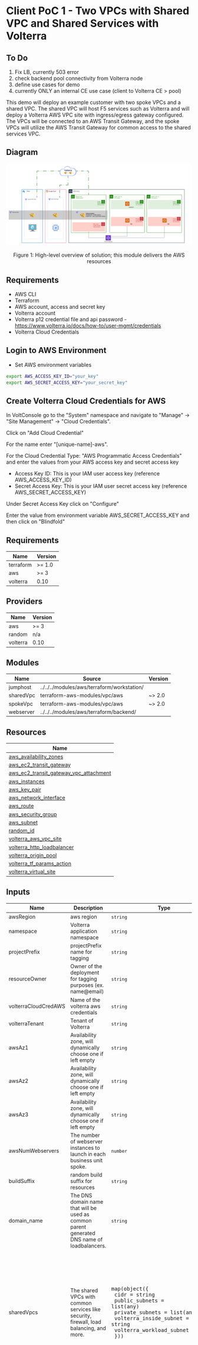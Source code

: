 # Client PoC 1 - Two VPCs with Shared VPC and Shared Services with Volterra

## To Do
1. Fix LB, currently 503 error
2. check backend pool connectivity from Volterra node
3. define use cases for demo
4. currently ONLY an internal CE use case (client to  Volterra CE > pool)

This demo will deploy an example customer with two spoke VPCs and a shared VPC. The shared VPC will host F5 services such as Volterra and will deploy a Volterra AWS VPC site with ingress/egress gateway configured. The VPCs will be connected to an AWS Transit Gateway, and the spoke VPCs will utilize the AWS Transit Gateway for common access to the shared services VPC.

## Diagram

![aws-client-poc1.png](images/aws-client-poc1.png)
<!-- markdownlint-disable no-inline-html -->
<p align="center">Figure 1: High-level overview of solution; this module delivers the AWS resources</p>
<!-- markdownlint-enable no-inline-html -->

## Requirements

- AWS CLI
- Terraform
- AWS account, access and secret key
- Volterra account
- Volterra p12 credential file and api password -  https://www.volterra.io/docs/how-to/user-mgmt/credentials
- Volterra Cloud Credentials

## Login to AWS Environment

- Set AWS environment variables
```bash
export AWS_ACCESS_KEY_ID="your_key"
export AWS_SECRET_ACCESS_KEY="your_secret_key"
```

## Create Volterra Cloud Credentials for AWS

In VoltConsole go to the "System" namespace and navigate to "Manage" -> "Site Management" -> "Cloud Credentials".

Click on "Add Cloud Credential"

For the name enter "[unique-name]-aws".

For the Cloud Credential Type: "AWS Programmatic Access Credentials" and enter the values from your AWS access key and secret access key

- Access Key ID: This is your IAM user access key (reference AWS_ACCESS_KEY_ID)
- Secret Access Key: This is your IAM user secret access key (reference AWS_SECRET_ACCESS_KEY)

Under Secret Access Key click on "Configure"

Enter the value from environment variable AWS_SECRET_ACCESS_KEY and then click on "Blindfold"

<!-- markdownlint-disable no-inline-html -->
<!-- BEGINNING OF PRE-COMMIT-TERRAFORM DOCS HOOK -->
## Requirements

| Name | Version |
|------|---------|
| terraform | >= 1.0 |
| aws | >= 3 |
| volterra | 0.10 |

## Providers

| Name | Version |
|------|---------|
| aws | >= 3 |
| random | n/a |
| volterra | 0.10 |

## Modules

| Name | Source | Version |
|------|--------|---------|
| jumphost | ../../../modules/aws/terraform/workstation/ |  |
| sharedVpc | terraform-aws-modules/vpc/aws | ~> 2.0 |
| spokeVpc | terraform-aws-modules/vpc/aws | ~> 2.0 |
| webserver | ../../../modules/aws/terraform/backend/ |  |

## Resources

| Name |
|------|
| [aws_availability_zones](https://registry.terraform.io/providers/hashicorp/aws/latest/docs/data-sources/availability_zones) |
| [aws_ec2_transit_gateway](https://registry.terraform.io/providers/hashicorp/aws/latest/docs/resources/ec2_transit_gateway) |
| [aws_ec2_transit_gateway_vpc_attachment](https://registry.terraform.io/providers/hashicorp/aws/latest/docs/resources/ec2_transit_gateway_vpc_attachment) |
| [aws_instances](https://registry.terraform.io/providers/hashicorp/aws/latest/docs/data-sources/instances) |
| [aws_key_pair](https://registry.terraform.io/providers/hashicorp/aws/latest/docs/resources/key_pair) |
| [aws_network_interface](https://registry.terraform.io/providers/hashicorp/aws/latest/docs/data-sources/network_interface) |
| [aws_route](https://registry.terraform.io/providers/hashicorp/aws/latest/docs/resources/route) |
| [aws_security_group](https://registry.terraform.io/providers/hashicorp/aws/latest/docs/resources/security_group) |
| [aws_subnet](https://registry.terraform.io/providers/hashicorp/aws/latest/docs/resources/subnet) |
| [random_id](https://registry.terraform.io/providers/hashicorp/random/latest/docs/resources/id) |
| [volterra_aws_vpc_site](https://registry.terraform.io/providers/volterraedge/volterra/0.10/docs/resources/aws_vpc_site) |
| [volterra_http_loadbalancer](https://registry.terraform.io/providers/volterraedge/volterra/0.10/docs/resources/http_loadbalancer) |
| [volterra_origin_pool](https://registry.terraform.io/providers/volterraedge/volterra/0.10/docs/resources/origin_pool) |
| [volterra_tf_params_action](https://registry.terraform.io/providers/volterraedge/volterra/0.10/docs/resources/tf_params_action) |
| [volterra_virtual_site](https://registry.terraform.io/providers/volterraedge/volterra/0.10/docs/resources/virtual_site) |

## Inputs

| Name | Description | Type | Default | Required |
|------|-------------|------|---------|:--------:|
| awsRegion | aws region | `string` | n/a | yes |
| namespace | Volterra application namespace | `string` | n/a | yes |
| projectPrefix | projectPrefix name for tagging | `string` | n/a | yes |
| resourceOwner | Owner of the deployment for tagging purposes (ex. name@email) | `string` | n/a | yes |
| volterraCloudCredAWS | Name of the volterra aws credentials | `string` | n/a | yes |
| volterraTenant | Tenant of Volterra | `string` | n/a | yes |
| awsAz1 | Availability zone, will dynamically choose one if left empty | `string` | `null` | no |
| awsAz2 | Availability zone, will dynamically choose one if left empty | `string` | `null` | no |
| awsAz3 | Availability zone, will dynamically choose one if left empty | `string` | `null` | no |
| awsNumWebservers | The number of webserver instances to launch in each business unit spoke. | `number` | `1` | no |
| buildSuffix | random build suffix for resources | `string` | `null` | no |
| domain\_name | The DNS domain name that will be used as common parent generated DNS name of loadbalancers. | `string` | `"shared.acme.com"` | no |
| sharedVpcs | The shared VPCs with common services like security, firewall, load balancing, and more. | <pre>map(object({<br>    cidr                     = string<br>    public_subnets           = list(any)<br>    private_subnets          = list(any)<br>    volterra_inside_subnet   = string<br>    volterra_workload_subnet = string<br>  }))</pre> | <pre>{<br>  "hub": {<br>    "cidr": "100.64.0.0/20",<br>    "private_subnets": [<br>      "100.64.3.0/24",<br>      "100.64.4.0/24"<br>    ],<br>    "public_subnets": [<br>      "100.64.0.0/24",<br>      "100.64.1.0/24"<br>    ],<br>    "volterra_inside_subnet": "100.64.6.0/24",<br>    "volterra_workload_subnet": "100.64.7.0/24"<br>  }<br>}</pre> | no |
| spokeVpcs | The spoke VPCs with applications. | <pre>map(object({<br>    cidr            = string<br>    public_subnets  = list(any)<br>    private_subnets = list(any)<br>    workstation     = bool<br>  }))</pre> | <pre>{<br>  "bu1": {<br>    "cidr": "10.1.0.0/16",<br>    "private_subnets": [<br>      "10.1.52.0/24",<br>      "10.1.152.0/24"<br>    ],<br>    "public_subnets": [<br>      "10.1.10.0/24",<br>      "10.1.110.0/24"<br>    ],<br>    "workstation": true<br>  },<br>  "bu2": {<br>    "cidr": "10.2.0.0/16",<br>    "private_subnets": [<br>      "10.2.52.0/24",<br>      "10.2.152.0/24"<br>    ],<br>    "public_subnets": [<br>      "10.2.10.0/24",<br>      "10.2.110.0/24"<br>    ],<br>    "workstation": false<br>  }<br>}</pre> | no |
| ssh\_key | SSH public key used to create an EC2 keypair | `string` | `null` | no |
| volterraP12 | Location of volterra p12 file | `string` | `null` | no |
| volterraUrl | url of volterra api | `string` | `null` | no |

## Outputs

| Name | Description |
|------|-------------|
| JumphostPublicIpBu1 | BU1 Jumphost Public IP |
| backendPrivateIpBu1 | BU1 Backend Private IP |
| backendPrivateIpBu2 | BU2 Backend Private IP |
| backendPrivateIps | Backend Private IPs |
| testURL | URL to test from jumphost client |
| volterraInsideIp | Volterra Site Local Inside IP address |
| volterraOutsideIp | Volterra Site Local Outside IP address |
<!-- END OF PRE-COMMIT-TERRAFORM DOCS HOOK -->
<!-- markdownlint-enable no-inline-html -->

## Usage example

- Clone the repo and open the solution's directory
```bash
git clone https://github.com/f5devcentral/f5-digital-customer-engagement-center
cd f5-digital-customer-engagement-center/solutions/volterra/client-poc1/
```

- Set AWS cloud credentials. See [Login to AWS Environment](#Login-to-AWS-Environment)
- Set Volterra environment variables
- Create a Volterra credentials p12 file and copy it to a local folder. Follow steps here - https://www.volterra.io/docs/how-to/user-mgmt/credentials

```bash
export VES_P12_PASSWORD="your_key"
export VOLT_API_URL="https://<tenant-name>.console.ves.volterra.io/api"
export VOLT_API_P12_FILE="/var/tmp/<example>.console.ves.volterra.io.api-creds.p12"
```

- Get the Volterra tenant name
General namespace in the VoltConsole UI, then Tenant Settings > Tenant overview

- Create the tfvars file and update it with your settings

```bash
cp admin.auto.tfvars.example admin.auto.tfvars
# MODIFY TO YOUR SETTINGS
vi admin.auto.tfvars
```

- Run the setup script
This will perform 'terraform init' and 'terraform apply'.

```bash
./setup.sh
```

## TEST your setup:

1. TBD

## Cleanup
Use the following command to destroy all of the resources

```bash
./destroy.sh
```

## How to Contribute

Submit a pull request

# Authors
- Jeff Giroux
